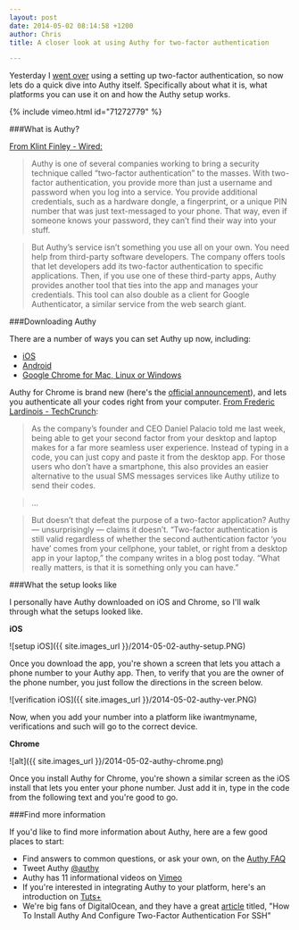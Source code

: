 ```yaml
---
layout: post
date: 2014-05-02 08:14:58 +1200
author: Chris
title: A closer look at using Authy for two-factor authentication

---
```


<!-- excerpt -->

Yesterday I [went over](https://iwantmyname.com/blog/2014/04/a-practical-look-at-using-iwantmynames-two-factor-authentication.html) using a setting up two-factor authentication, so now lets do a quick dive into Authy itself. Specifically about what it is, what platforms you can use it on and how the Authy setup works. 

{% include vimeo.html id="71272779" %}

<!-- /excerpt -->

###What is Authy?

[From Klint Finley - Wired:](http://www.wired.com/2013/07/authy/)

>Authy is one of several companies working to bring a security technique called “two-factor authentication” to the masses. With two-factor authentication, you provide more than just a username and password when you log into a service. You provide additional credentials, such as a hardware dongle, a fingerprint, or a unique PIN number that was just text-messaged to your phone. That way, even if someone knows your password, they can’t find their way into your stuff.

>But Authy’s service isn’t something you use all on your own. You need help from third-party software developers. The company offers tools that let developers add its two-factor authentication to specific applications. Then, if you use one of these third-party apps, Authy provides another tool that ties into the app and manages your credentials. This tool can also double as a client for Google Authenticator, a similar service from the web search giant.

###Downloading Authy

There are a number of ways you can set Authy up now, including:

+ [iOS](https://itunes.apple.com/us/app/authy/id494168017)
+ [Android](https://play.google.com/store/apps/details?id=com.authy.authy)
+ [Google Chrome for Mac, Linux or Windows](https://chrome.google.com/webstore/detail/gaedmjdfmmahhbjefcbgaolhhanlaolb)

Authy for Chrome is brand new (here's the [official announcement](http://blog.authy.com/authy-for-pc)), and lets you authenticate all your codes right from your computer. [From Frederic Lardinois - TechCrunch](http://techcrunch.com/2014/04/28/authy-brings-two-factor-authentication-to-the-desktop/):

>As the company’s founder and CEO Daniel Palacio told me last week, being able to get your second factor from your desktop and laptop makes for a far more seamless user experience. Instead of typing in a code, you can just copy and paste it from the desktop app. For those users who don’t have a smartphone, this also provides an easier alternative to the usual SMS messages services like Authy utilize to send their codes.

>...

>But doesn’t that defeat the purpose of a two-factor application? Authy — unsurprisingly — claims it doesn’t. “Two-factor authentication is still valid regardless of whether the second authentication factor ‘you have’ comes from your cellphone, your tablet, or right from a desktop app in your laptop,” the company writes in a blog post today. “What really matters, is that it is something only you can have.”

###What the setup looks like

I personally have Authy downloaded on iOS and Chrome, so I'll walk through what the setups looked like.

**iOS**

![setup iOS]({{ site.images_url }}/2014-05-02-authy-setup.PNG)

Once you download the app, you're shown a screen that lets you attach a phone number to your Authy app. Then, to verify that you are the owner of the phone number, you just follow the directions in the screen below.

![verification iOS]({{ site.images_url }}/2014-05-02-authy-ver.PNG)

Now, when you add your number into a platform like iwantmyname, verifications and such will go to the correct device.

**Chrome**

![alt]({{ site.images_url }}/2014-05-02-authy-chrome.png)

Once you install Authy for Chrome, you're shown a similar screen as the iOS install that lets you enter your phone number. Just add it in, type in the code from the following text and you're good to go. 

###Find more information

If you'd like to find more information about Authy, here are a few good places to start:

+ Find answers to common questions, or ask your own, on the [Authy FAQ](https://www.authy.com/faq)
+ Tweet Authy [@authy](https://twitter.com/Authy)
+ Authy has 11 informational videos on [Vimeo](http://vimeo.com/user13020702/videos)
+ If you're interested in integrating Authy to your platform, here's an introduction on [Tuts+](http://code.tutsplus.com/tutorials/two-factor-auth-using-authy--net-33402)
+ We're big fans of DigitalOcean, and they have a great [article](https://www.digitalocean.com/community/articles/how-to-install-authy-and-configure-two-factor-authentication-for-ssh) titled, "How To Install Authy And Configure Two-Factor Authentication For SSH"


